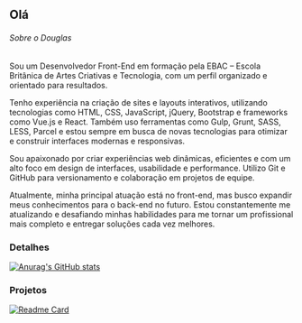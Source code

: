 ## Olá 


###### Sobre o Douglas
Sou um Desenvolvedor Front-End em formação pela EBAC – Escola Britânica de Artes Criativas e Tecnologia, com um perfil organizado e orientado para resultados.

Tenho experiência na criação de sites e layouts interativos, utilizando tecnologias como HTML, CSS, JavaScript, jQuery, Bootstrap e frameworks como Vue.js e React. Também uso ferramentas como Gulp, Grunt, SASS, LESS, Parcel e estou sempre em busca de novas tecnologias para otimizar e construir interfaces modernas e responsivas.

Sou apaixonado por criar experiências web dinâmicas, eficientes e com um alto foco em design de interfaces, usabilidade e performance. Utilizo Git e GitHub para versionamento e colaboração em projetos de equipe.

Atualmente, minha principal atuação está no front-end, mas busco expandir meus conhecimentos para o back-end no futuro. Estou constantemente me atualizando e desafiando minhas habilidades para me tornar um profissional mais completo e entregar soluções cada vez melhores.

### Detalhes

[![Anurag's GitHub stats](https://github-readme-stats.vercel.app/api?username=DouglasRibeiro84&show_icons=true&theme=dark)](https://github.com/anuraghazra/github-readme-stats)

### Projetos

[![Readme Card](https://github-readme-stats.vercel.app/api/pin/?username=DouglasRibeiro84&repo=exercicio.github.io&theme=dark)](https://github.com/anuraghazra/github-readme-stats)
